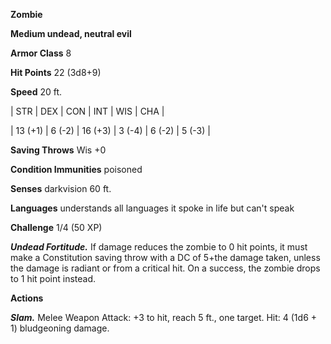 **Zombie**

**Medium undead, neutral evil**

**Armor Class** 8

**Hit Points** 22 (3d8+9)

**Speed** 20 ft.

|   STR   |   DEX   |   CON   |   INT   |   WIS   |   CHA   |
  
| 13 (+1) | 6 (-2) | 16 (+3) | 3 (-4) | 6 (-2) | 5 (-3) |

**Saving Throws** Wis +0

**Condition Immunities** poisoned

**Senses** darkvision 60 ft.

**Languages** understands all languages it spoke in life but can't speak

**Challenge** 1/4 (50 XP)

***Undead Fortitude.*** If damage reduces the zombie to 0 hit points, it must make a Constitution saving throw with a DC of 5+the damage taken, unless the damage is radiant or from a critical hit. On a success, the zombie drops to 1 hit point instead.

**Actions**

***Slam.*** Melee Weapon Attack: +3 to hit, reach 5 ft., one target. Hit: 4 (1d6 + 1) bludgeoning damage.

